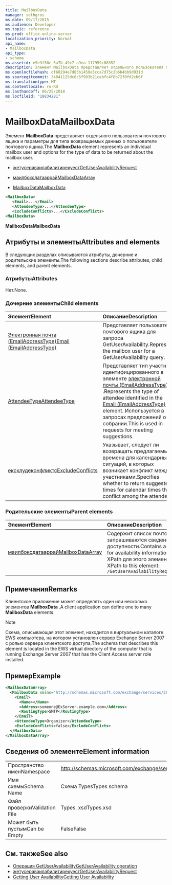 ```yaml
---
title: MailboxData
manager: sethgros
ms.date: 09/17/2015
ms.audience: Developer
ms.topic: reference
ms.prod: office-online-server
localization_priority: Normal
api_name:
- MailboxData
api_type:
- schema
ms.assetid: e9e3f50c-5a7b-49c7-a9ea-117959c08352
description: Элемент MailboxData представляет отдельного пользователя почтового ящика и параметры для типа возвращаемых данных о пользователе почтового ящика.
ms.openlocfilehash: df60294e7d83b1459e5cca7d75c2b6b4bb9d931d
ms.sourcegitcommit: 34041125dc8c5f993b21cebfc4f8b72f0fd2cb6f
ms.translationtype: MT
ms.contentlocale: ru-RU
ms.lasthandoff: 06/25/2018
ms.locfileid: "19834281"
---
```

# <a name="mailboxdata"></a><span data-ttu-id="0e27f-103">MailboxData</span><span class="sxs-lookup"><span data-stu-id="0e27f-103">MailboxData</span></span>

<span data-ttu-id="0e27f-104">Элемент **MailboxData** представляет отдельного пользователя почтового ящика и параметры для типа возвращаемых данных о пользователе почтового ящика.</span><span class="sxs-lookup"><span data-stu-id="0e27f-104">The **MailboxData** element represents an individual mailbox user and options for the type of data to be returned about the mailbox user.</span></span> 
  
- [<span data-ttu-id="0e27f-105">жетусераваилабилитирекуест</span><span class="sxs-lookup"><span data-stu-id="0e27f-105">GetUserAvailabilityRequest</span></span>](getuseravailabilityrequest.md)
  
- [<span data-ttu-id="0e27f-106">маилбоксдатааррай</span><span class="sxs-lookup"><span data-stu-id="0e27f-106">MailboxDataArray</span></span>](mailboxdataarray.md)
  
- [<span data-ttu-id="0e27f-107">MailboxData</span><span class="sxs-lookup"><span data-stu-id="0e27f-107">MailboxData</span></span>](mailboxdata.md)
  
```xml
<MailboxData>
   <Email>...</Email>
   <AttendeeType>...</AttendeeType>
   <ExcludeConflicts>...</ExcludeConflicts>
<MailboxData>
```

<span data-ttu-id="0e27f-108">**MailboxData**</span><span class="sxs-lookup"><span data-stu-id="0e27f-108">**MailboxData**</span></span>

## <a name="attributes-and-elements"></a><span data-ttu-id="0e27f-109">Атрибуты и элементы</span><span class="sxs-lookup"><span data-stu-id="0e27f-109">Attributes and elements</span></span>

<span data-ttu-id="0e27f-110">В следующих разделах описываются атрибуты, дочерние и родительские элементы.</span><span class="sxs-lookup"><span data-stu-id="0e27f-110">The following sections describe attributes, child elements, and parent elements.</span></span>
  
### <a name="attributes"></a><span data-ttu-id="0e27f-111">Атрибуты</span><span class="sxs-lookup"><span data-stu-id="0e27f-111">Attributes</span></span>

<span data-ttu-id="0e27f-112">Нет.</span><span class="sxs-lookup"><span data-stu-id="0e27f-112">None.</span></span>
  
### <a name="child-elements"></a><span data-ttu-id="0e27f-113">Дочерние элементы</span><span class="sxs-lookup"><span data-stu-id="0e27f-113">Child elements</span></span>

|<span data-ttu-id="0e27f-114">**Элемент**</span><span class="sxs-lookup"><span data-stu-id="0e27f-114">**Element**</span></span>|<span data-ttu-id="0e27f-115">**Описание**</span><span class="sxs-lookup"><span data-stu-id="0e27f-115">**Description**</span></span>|
|:-----|:-----|
|[<span data-ttu-id="0e27f-116">Электронная почта (EmailAddressType)</span><span class="sxs-lookup"><span data-stu-id="0e27f-116">Email (EmailAddressType)</span></span>](email-emailaddresstype.md) <br/> |<span data-ttu-id="0e27f-117">Представляет пользователя почтового ящика для запроса GetUserAvailability.</span><span class="sxs-lookup"><span data-stu-id="0e27f-117">Represents the mailbox user for a GetUserAvailability query.</span></span>  <br/> |
|[<span data-ttu-id="0e27f-118">AttendeeType</span><span class="sxs-lookup"><span data-stu-id="0e27f-118">AttendeeType</span></span>](attendeetype.md) <br/> |<span data-ttu-id="0e27f-119">Представляет тип участника, идентифицированного в элементе [электронной почты (EmailAddressType)](email-emailaddresstype.md) .</span><span class="sxs-lookup"><span data-stu-id="0e27f-119">Represents the type of attendee identified in the [Email (EmailAddressType)](email-emailaddresstype.md) element.</span></span> <span data-ttu-id="0e27f-120">Используется в запросах предложений о собрании.</span><span class="sxs-lookup"><span data-stu-id="0e27f-120">This is used in requests for meeting suggestions.</span></span>  <br/> |
|[<span data-ttu-id="0e27f-121">ексклудеконфликтс</span><span class="sxs-lookup"><span data-stu-id="0e27f-121">ExcludeConflicts</span></span>](excludeconflicts.md) <br/> |<span data-ttu-id="0e27f-122">Указывает, следует ли возвращать предлагаемые времена для календарных ситуаций, в которых возникает конфликт между участниками.</span><span class="sxs-lookup"><span data-stu-id="0e27f-122">Specifies whether to return suggested times for calendar times that conflict among the attendees.</span></span>  <br/> |
   
### <a name="parent-elements"></a><span data-ttu-id="0e27f-123">Родительские элементы</span><span class="sxs-lookup"><span data-stu-id="0e27f-123">Parent elements</span></span>

|<span data-ttu-id="0e27f-124">**Элемент**</span><span class="sxs-lookup"><span data-stu-id="0e27f-124">**Element**</span></span>|<span data-ttu-id="0e27f-125">**Описание**</span><span class="sxs-lookup"><span data-stu-id="0e27f-125">**Description**</span></span>|
|:-----|:-----|
|[<span data-ttu-id="0e27f-126">маилбоксдатааррай</span><span class="sxs-lookup"><span data-stu-id="0e27f-126">MailboxDataArray</span></span>](mailboxdataarray.md) <br/> |<span data-ttu-id="0e27f-127">Содержит список почтовых ящиков, в которых запрашиваются сведения о доступности.</span><span class="sxs-lookup"><span data-stu-id="0e27f-127">Contains a list of mailboxes to query for availability information.</span></span>  <br/> <span data-ttu-id="0e27f-128">XPath для этого элемента:</span><span class="sxs-lookup"><span data-stu-id="0e27f-128">The following is the XPath to this element:</span></span>  <br/>  `/GetUserAvailabilityRequest/MailboxDataArray[i]` <br/> |
   
## <a name="remarks"></a><span data-ttu-id="0e27f-129">Примечания</span><span class="sxs-lookup"><span data-stu-id="0e27f-129">Remarks</span></span>

<span data-ttu-id="0e27f-130">Клиентское приложение может определять один или несколько элементов **MailboxData** .</span><span class="sxs-lookup"><span data-stu-id="0e27f-130">A client application can define one to many **MailboxData** elements.</span></span> 
  
> [!NOTE]
> <span data-ttu-id="0e27f-131">Схема, описывающая этот элемент, находится в виртуальном каталоге EWS компьютера, на котором установлен сервер Exchange Server 2007 с ролью сервера клиентского доступа.</span><span class="sxs-lookup"><span data-stu-id="0e27f-131">The schema that describes this element is located in the EWS virtual directory of the computer that is running Exchange Server 2007 that has the Client Access server role installed.</span></span> 
  
## <a name="example"></a><span data-ttu-id="0e27f-132">Пример</span><span class="sxs-lookup"><span data-stu-id="0e27f-132">Example</span></span>

```xml
<MailboxDataArray>
  <MailboxData xmlns="http://schemas.microsoft.com/exchange/services/2006/types">
    <Email>
      <Name></Name>
      <Address>someone@ExServer.example.com</Address>
      <RoutingType>SMTP</RoutingType>
    </Email>
    <AttendeeType>Organizer</AttendeeType>
    <ExcludeConflicts>false</ExcludeConflicts>
  </MailboxData>
</MailboxDataArray>
```

## <a name="element-information"></a><span data-ttu-id="0e27f-133">Сведения об элементе</span><span class="sxs-lookup"><span data-stu-id="0e27f-133">Element information</span></span>

|||
|:-----|:-----|
|<span data-ttu-id="0e27f-134">Пространство имен</span><span class="sxs-lookup"><span data-stu-id="0e27f-134">Namespace</span></span>  <br/> |http://schemas.microsoft.com/exchange/services/2006/types  <br/> |
|<span data-ttu-id="0e27f-135">Имя схемы</span><span class="sxs-lookup"><span data-stu-id="0e27f-135">Schema Name</span></span>  <br/> |<span data-ttu-id="0e27f-136">Схема Types</span><span class="sxs-lookup"><span data-stu-id="0e27f-136">Types schema</span></span>  <br/> |
|<span data-ttu-id="0e27f-137">Файл проверки</span><span class="sxs-lookup"><span data-stu-id="0e27f-137">Validation File</span></span>  <br/> |<span data-ttu-id="0e27f-138">Types. xsd</span><span class="sxs-lookup"><span data-stu-id="0e27f-138">Types.xsd</span></span>  <br/> |
|<span data-ttu-id="0e27f-139">Может быть пустым</span><span class="sxs-lookup"><span data-stu-id="0e27f-139">Can be Empty</span></span>  <br/> |<span data-ttu-id="0e27f-140">False</span><span class="sxs-lookup"><span data-stu-id="0e27f-140">False</span></span>  <br/> |
   
## <a name="see-also"></a><span data-ttu-id="0e27f-141">См. также</span><span class="sxs-lookup"><span data-stu-id="0e27f-141">See also</span></span>

- [<span data-ttu-id="0e27f-142">Операция GetUserAvailability</span><span class="sxs-lookup"><span data-stu-id="0e27f-142">GetUserAvailability operation</span></span>](getuseravailability-operation.md)
- [<span data-ttu-id="0e27f-143">жетусераваилабилитирекуест</span><span class="sxs-lookup"><span data-stu-id="0e27f-143">GetUserAvailabilityRequest</span></span>](getuseravailabilityrequest.md)
- [<span data-ttu-id="0e27f-144">Getting User Availability</span><span class="sxs-lookup"><span data-stu-id="0e27f-144">Getting User Availability</span></span>](http://msdn.microsoft.com/library/d4133fcb-9b0f-4e6b-aadf-a389da83516a%28Office.15%29.aspx)

